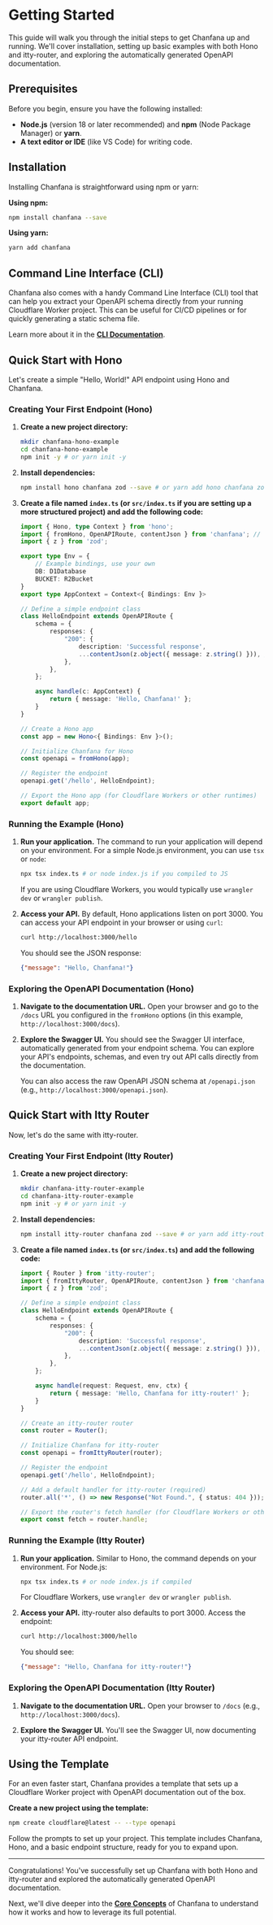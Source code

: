 # Getting Started

This guide will walk you through the initial steps to get Chanfana up and running. We'll cover installation, setting up basic examples with both Hono and itty-router, and exploring the automatically generated OpenAPI documentation.

## Prerequisites

Before you begin, ensure you have the following installed:

*   **Node.js** (version 18 or later recommended) and **npm** (Node Package Manager) or **yarn**.
*   **A text editor or IDE** (like VS Code) for writing code.

## Installation

Installing Chanfana is straightforward using npm or yarn:

**Using npm:**

```bash
npm install chanfana --save
```

**Using yarn:**

```bash
yarn add chanfana
```

## Command Line Interface (CLI)

Chanfana also comes with a handy Command Line Interface (CLI) tool that can help you extract your OpenAPI schema directly from your running Cloudflare Worker project. This can be useful for CI/CD pipelines or for quickly generating a static schema file.

Learn more about it in the [**CLI Documentation**](./cli.md).

## Quick Start with Hono

Let's create a simple "Hello, World!" API endpoint using Hono and Chanfana.

### Creating Your First Endpoint (Hono)

1.  **Create a new project directory:**

    ```bash
    mkdir chanfana-hono-example
    cd chanfana-hono-example
    npm init -y # or yarn init -y
    ```

2.  **Install dependencies:**

    ```bash
    npm install hono chanfana zod --save # or yarn add hono chanfana zod
    ```

3.  **Create a file named `index.ts` (or `src/index.ts` if you are setting up a more structured project) and add the following code:**

    ```typescript
    import { Hono, type Context } from 'hono';
    import { fromHono, OpenAPIRoute, contentJson } from 'chanfana'; // Corrected: No spread here
    import { z } from 'zod';

    export type Env = {
        // Example bindings, use your own
        DB: D1Database
        BUCKET: R2Bucket
    }
    export type AppContext = Context<{ Bindings: Env }>
    
    // Define a simple endpoint class
    class HelloEndpoint extends OpenAPIRoute {
        schema = {
            responses: {
                "200": {
                    description: 'Successful response',
                    ...contentJson(z.object({ message: z.string() })), // Corrected: Spread operator added
                },
            },
        };

        async handle(c: AppContext) {
            return { message: 'Hello, Chanfana!' };
        }
    }

    // Create a Hono app
    const app = new Hono<{ Bindings: Env }>();

    // Initialize Chanfana for Hono
    const openapi = fromHono(app);

    // Register the endpoint
    openapi.get('/hello', HelloEndpoint);

    // Export the Hono app (for Cloudflare Workers or other runtimes)
    export default app;
    ```

### Running the Example (Hono)

1.  **Run your application.**  The command to run your application will depend on your environment. For a simple Node.js environment, you can use `tsx` or `node`:

    ```bash
    npx tsx index.ts # or node index.js if you compiled to JS
    ```

    If you are using Cloudflare Workers, you would typically use `wrangler dev` or `wrangler publish`.

2.  **Access your API.** By default, Hono applications listen on port 3000. You can access your API endpoint in your browser or using `curl`:

    ```bash
    curl http://localhost:3000/hello
    ```

    You should see the JSON response:

    ```json
    {"message": "Hello, Chanfana!"}
    ```

### Exploring the OpenAPI Documentation (Hono)

1.  **Navigate to the documentation URL.** Open your browser and go to the `/docs` URL you configured in the `fromHono` options (in this example, `http://localhost:3000/docs`).

2.  **Explore the Swagger UI.** You should see the Swagger UI interface, automatically generated from your endpoint schema. You can explore your API's endpoints, schemas, and even try out API calls directly from the documentation.

    You can also access the raw OpenAPI JSON schema at `/openapi.json` (e.g., `http://localhost:3000/openapi.json`).

## Quick Start with Itty Router

Now, let's do the same with itty-router.

### Creating Your First Endpoint (Itty Router)

1.  **Create a new project directory:**

    ```bash
    mkdir chanfana-itty-router-example
    cd chanfana-itty-router-example
    npm init -y # or yarn init -y
    ```

2.  **Install dependencies:**

    ```bash
    npm install itty-router chanfana zod --save # or yarn add itty-router chanfana zod
    ```

3.  **Create a file named `index.ts` (or `src/index.ts`) and add the following code:**

    ```typescript
    import { Router } from 'itty-router';
    import { fromIttyRouter, OpenAPIRoute, contentJson } from 'chanfana'; // Corrected: No spread here
    import { z } from 'zod';

    // Define a simple endpoint class
    class HelloEndpoint extends OpenAPIRoute {
        schema = {
            responses: {
                "200": {
                    description: 'Successful response',
                    ...contentJson(z.object({ message: z.string() })), // Corrected: Spread operator added
                },
            },
        };

        async handle(request: Request, env, ctx) {
            return { message: 'Hello, Chanfana for itty-router!' };
        }
    }

    // Create an itty-router router
    const router = Router();

    // Initialize Chanfana for itty-router
    const openapi = fromIttyRouter(router);

    // Register the endpoint
    openapi.get('/hello', HelloEndpoint);

    // Add a default handler for itty-router (required)
    router.all('*', () => new Response("Not Found.", { status: 404 }));

    // Export the router's fetch handler (for Cloudflare Workers or other runtimes)
    export const fetch = router.handle;
    ```

### Running the Example (Itty Router)

1.  **Run your application.**  Similar to Hono, the command depends on your environment. For Node.js:

    ```bash
    npx tsx index.ts # or node index.js if compiled
    ```

    For Cloudflare Workers, use `wrangler dev` or `wrangler publish`.

2.  **Access your API.**  itty-router also defaults to port 3000. Access the endpoint:

    ```bash
    curl http://localhost:3000/hello
    ```

    You should see:

    ```json
    {"message": "Hello, Chanfana for itty-router!"}
    ```

### Exploring the OpenAPI Documentation (Itty Router)

1.  **Navigate to the documentation URL.** Open your browser to `/docs` (e.g., `http://localhost:3000/docs`).

2.  **Explore the Swagger UI.**  You'll see the Swagger UI, now documenting your itty-router API endpoint.

## Using the Template

For an even faster start, Chanfana provides a template that sets up a Cloudflare Worker project with OpenAPI documentation out of the box.

**Create a new project using the template:**

```bash
npm create cloudflare@latest -- --type openapi
```

Follow the prompts to set up your project. This template includes Chanfana, Hono, and a basic endpoint structure, ready for you to expand upon.

---

Congratulations! You've successfully set up Chanfana with both Hono and itty-router and explored the automatically generated OpenAPI documentation.

Next, we'll dive deeper into the [**Core Concepts**](./core-concepts.md) of Chanfana to understand how it works and how to leverage its full potential.
